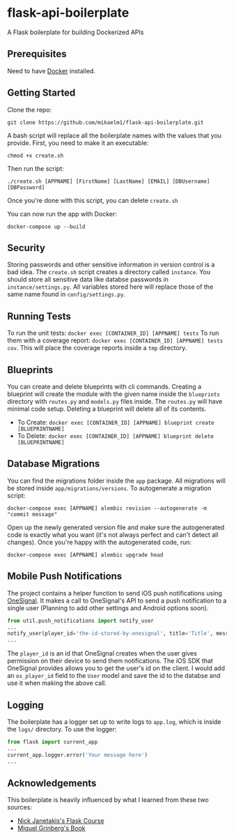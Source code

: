 # flask-api-boilerplate
A Flask boilerplate for building Dockerized APIs

## Prerequisites

Need to have [Docker](https://docs.docker.com/engine/installation/) installed.

## Getting Started
Clone the repo:
```
git clone https://github.com/mikaelm1/flask-api-boilerplate.git
```
A bash script will replace all the boilerplate names with the values that you provide. First, you need to make it an executable:
```
chmod +x create.sh
```
Then run the script:
```
./create.sh [APPNAME] [FirstName] [LastName] [EMAIL] [DBUsername] [DBPassword]
```

Once you're done with this script, you can delete `create.sh`

You can now run the app with Docker:
```
docker-compose up --build
```

## Security
Storing passwords and other sensitive information in version control is a bad idea. The `create.sh` script creates a directory called `instance`. You should store all sensitive data like databse passwords in `instance/settings.py`. All variables stored here will replace those of the same name found in `config/settings.py`.

## Running Tests
To run the unit tests: `docker exec [CONTAINER_ID] [APPNAME] tests`
To run them with a coverage report: `docker exec [CONTAINER_ID] [APPNAME] tests cov`. This will place the coverage reports inside a `tmp` directory. 

## Blueprints
You can create and delete blueprints with cli commands. Creating a blueprint will create the module with the given name inside the `blueprints` directory with `routes.py` and `models.py` files inside. The `routes.py` will have minimal code setup. Deleting a blueprint will delete all of its contents.

- To Create: `docker exec [CONTAINER_ID] [APPNAME] blueprint create [BLUEPRINTNAME]`
- To Delete: `docker exec [CONTAINER_ID] [APPNAME] blueprint delete [BLUEPRINTNAME]`

## Database Migrations
You can find the migrations folder inside the `app` package. All migrations will be stored inside `app/migrations/versions`. To autogenerate a migration script:
```
docker-compose exec [APPNAME] alembic revision --autogenerate -m "commit message"
```
Open up the newly generated version file and make sure the autogenerated code is exactly what you want (it's not always perfect and can't detect all changes). Once you're happy with the autogenerated code, run:
```
docker-compose exec [APPNAME] alembic upgrade head
```

## Mobile Push Notifications
The project contains a helper function to send iOS push notifications using [OneSignal](https://onesignal.com/). It makes a call to OneSignal's API to send a push notification to a single user (Planning to add other settings and Android options soon). 
```python
from util.push_notifications import notify_user
...
notify_user(player_id='the-id-stored-by-onesignal', title='Title', message='Body of the message', subtitle='Subtitle')
...
```
The `player_id` is an id that OneSignal creates when the user gives permission on their device to send them notifications. The iOS SDK that OneSignal provides allows you to get the user's id on the client. I would add an `os_player_id` field to the `User` model and save the id to the databse and use it when making the above call. 

## Logging
The boilerplate has a logger set up to write logs to `app.log`, which is inside the `logs/` directory. To use the logger:
```python
from flask import current_app
...
current_app.logger.error('Your message here')
...
```

## Acknowledgements
This boilerplate is heavily influenced by what I learned from these two sources:
- [Nick Janetakis's Flask Course](https://nickjanetakis.com/courses/build-a-saas-app-with-flask)
- [Miguel Grinberg's Book](https://www.amazon.com/Flask-Web-Development-Developing-Applications/dp/1449372627/ref=sr_1_2?ie=UTF8&qid=1491529179&sr=8-2&keywords=flask+book)
